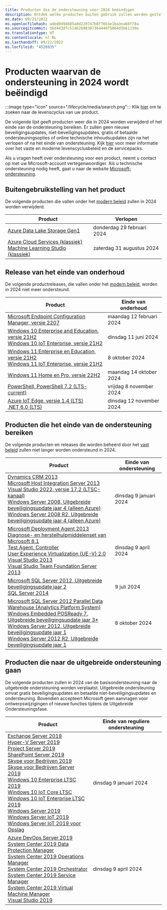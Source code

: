 ```yaml
---
title: Producten die de ondersteuning voor 2024 beëindigen
description: Ontdek welke producten buiten gebruik zullen worden gesteld, het einde van de ondersteuning bereiken of worden verplaatst van de basisondersteuning naar de uitgebreide ondersteuning in 2024.
ms.date: 09/21/2022
ms.openlocfilehash: a4bd0494685a8d220747b0f76b3e1ba3ea68f78a
ms.sourcegitcommit: 56d443d7c51462b98387364440f5064d3b61139e
ms.translationtype: HT
ms.contentlocale: nl-NL
ms.lasthandoff: 09/22/2022
ms.locfileid: "4526935"
---
```

# <a name="products-ending-support-in-2024"></a>Producten waarvan de ondersteuning in 2024 wordt beëindigd

:::image type="icon" source="/lifecycle/media/search.png":::
Klik [hier](/lifecycle/products/) om te zoeken naar de levenscyclus van uw product.

De volgende lijst geeft producten weer die in 2024 worden verwijderd of het einde van de ondersteuning bereiken. Er zullen geen nieuwe beveiligingsupdates, niet-beveiligingsupdates, gratis of betaalde ondersteuningsopties of online technische inhoudsupdates zijn na het verlopen of na het einde van ondersteuning. Kijk [hier](/lifecycle/overview/product-end-of-support-overview) voor meer informatie over het vaste en moderne levenscyclusbeleid en de servicepacks.

Als u vragen heeft over ondersteuning voor een product, neemt u contact op met uw Microsoft-account vertegenwoordiger. Als u technische ondersteuning nodig heeft, gaat u naar de website [Microsoft-ondersteuning](https://support.microsoft.com/contactus/?ws=support).

## <a name="product-retirements"></a>Buitengebruikstelling van het product

De volgende producten die vallen onder het [modern beleid](/lifecycle/policies/modern) zullen in 2024 worden verwijderd.

| Product | Verlopen |
| --- | --- |
| [Azure Data Lake Storage Gen1](/lifecycle/products/azure-data-lake-storage-gen1?branch=live)<br> | donderdag 29 februari 2024 |
| [Azure Cloud Services (klassiek)](/lifecycle/products/azure-cloud-services-classic?branch=live)<br>[Machine Learning Studio (klassiek)](/lifecycle/products/machine-learning-studio-classic?branch=live)<br> | zaterdag 31 augustus 2024 |


## <a name="release-end-of-servicing"></a>Release van het einde van onderhoud

De volgende productreleases, die vallen onder het [modern beleid](/lifecycle/policies/modern), worden in 2024 niet meer ondersteund.

| Product | Einde van onderhoud |
| --- | --- |
| [Microsoft Endpoint Configuration Manager, versie 2207](/lifecycle/products/microsoft-endpoint-configuration-manager?branch=live)<br> | maandag 12 februari 2024 |
| [Windows 10 Enterprise and Education, versie 21H2](/lifecycle/products/windows-10-enterprise-and-education?branch=live)<br>[Windows 10 IoT Enterprise, versie 21H2](/lifecycle/products/windows-10-iot-enterprise?branch=live)<br> | dinsdag 11 juni 2024 |
| [Windows 11 Enterprise en Education, versie 21H2](/lifecycle/products/windows-11-enterprise-and-education?branch=live)<br>[Windows 11 IoT Enterprise, versie 21H2](/lifecycle/products/windows-11-iot-enterprise?branch=live)<br> | 8 oktober 2024 |
| [Windows 11 Home en Pro, versie 22H2](/lifecycle/products/windows-11-home-and-pro?branch=live)<br> | maandag 14 oktober 2024 |
| [PowerShell, PowerShell 7.2 (LTS-current)](/lifecycle/products/powershell?branch=live)<br> | vrijdag 8 november 2024 |
| [Azure IoT Edge, versie 1.4 (LTS)](/lifecycle/products/azure-iot-edge?branch=live)<br>[.NET 6.0 (LTS)](/lifecycle/products/microsoft-net-and-net-core?branch=live)<br> | dinsdag 12 november 2024 |


## <a name="products-reaching-end-of-support"></a>Producten die het einde van de ondersteuning bereiken

De volgende producten en releases die worden beheerd door het [vast beleid](/lifecycle/policies/fixed) zullen niet langer worden ondersteund in 2024.

| Product | Einde van ondersteuning |
| --- | --- |
| [Dynamics CRM 2013](/lifecycle/products/dynamics-crm-2013?branch=live)<br>[Microsoft Host Integration Server 2013](/lifecycle/products/microsoft-host-integration-server-2013?branch=live)<br>[Visual Studio 2022, versie 17.2 (LTSC-kanaal)](/lifecycle/products/visual-studio-2022?branch=live)<br>[Windows Server 2008, Uitgebreide beveiligingsupdate jaar 4 (alleen Azure)](/lifecycle/products/windows-server-2008?branch=live)<br>[Windows Server 2008 R2, Uitgebreide beveiligingsupdate jaar 4 (alleen Azure)](/lifecycle/products/windows-server-2008-r2?branch=live)<br> | dinsdag 9 januari 2024 |
| [Microsoft Deployment Agent 2013](/lifecycle/products/microsoft-deployment-agent-2013?branch=live)<br>[Diagnose- en herstelhulpmiddelenset van Microsoft 8.1](/lifecycle/products/microsoft-diagnostics-and-recovery-toolset-81?branch=live)<br>[Test Agent, Controller](/lifecycle/products/test-agent-controller?branch=live)<br>[User Experience Virtualization (UE-V) 2.0](/lifecycle/products/user-experience-virtualization-uev-20?branch=live)<br>[Visual Studio 2013](/lifecycle/products/visual-studio-2013?branch=live)<br>[Visual Studio Team Foundation Server 2013](/lifecycle/products/visual-studio-team-foundation-server-2013?branch=live)<br> | dinsdag 9 april 2024 |
| [Microsoft SQL Server 2012, Uitgebreide beveiligingsupdate jaar 2](/lifecycle/products/microsoft-sql-server-2012?branch=live)<br>[SQL Server 2014](/lifecycle/products/sql-server-2014?branch=live)<br> | 9 juli 2024 |
| [Microsoft SQL Server 2012 Parallel Data Warehouse (Analytics Platform System)](/lifecycle/products/microsoft-sql-server-2012-parallel-data-warehouse-analytics-platform-system?branch=live)<br>[Windows Embedded POSReady 7, Uitgebreide beveiligingsupdate jaar 3*](/lifecycle/products/windows-embedded-posready-7?branch=live)<br>[Windows Server 2012, Uitgebreide beveiligingsupdate jaar 1](/lifecycle/products/windows-server-2012?branch=live)<br>[Windows Server 2012 R2, Uitgebreide beveiligingsupdate jaar 1](/lifecycle/products/windows-server-2012-r2?branch=live)<br> | 8 oktober 2024 |


## <a name="products-moving-to-extended-support"></a>Producten die naar de uitgebreide ondersteuning gaan

De volgende producten zullen in 2024 van de basisondersteuning naar de uitgebreide ondersteuning worden verplaatst. Uitgebreide ondersteuning omvat gratis beveiligingsupdates en betaalde niet-beveiligingsupdates en ondersteuning. Bovendien accepteert Microsoft geen aanvragen voor ontwerpswijzigingen of nieuwe functies tijdens de Uitgebreide Ondersteuningsfase.

| Product | Einde van reguliere ondersteuning |
| --- | --- |
| [Exchange Server 2019](/lifecycle/products/exchange-server-2019?branch=live)<br>[Hyper-V Server 2019](/lifecycle/products/hyperv-server-2019?branch=live)<br>[Project Server 2019](/lifecycle/products/project-server-2019?branch=live)<br>[SharePoint Server 2019](/lifecycle/products/sharepoint-server-2019?branch=live)<br>[Skype voor Bedrijven 2019](/lifecycle/products/skype-for-business-2019?branch=live)<br>[Skype voor Bedrijven Server 2019](/lifecycle/products/skype-for-business-server-2019?branch=live)<br>[Windows 10 Enterprise LTSC 2019](/lifecycle/products/windows-10-enterprise-ltsc-2019?branch=live)<br>[Windows 10 IoT Core LTSC](/lifecycle/products/windows-10-iot-core-ltsc?branch=live)<br>[Windows 10 IoT Enterprise LTSC 2019](/lifecycle/products/windows-10-iot-enterprise-ltsc-2019?branch=live)<br>[Windows Server 2019](/lifecycle/products/windows-server-2019?branch=live)<br>[Windows Server IoT 2019](/lifecycle/products/windows-server-iot-2019?branch=live)<br>[Windows Server IoT 2019 voor Opslag](/lifecycle/products/windows-server-iot-2019-for-storage?branch=live)<br> | dinsdag 9 januari 2024 |
| [Azure DevOps Server 2019](/lifecycle/products/azure-devops-server-2019?branch=live)<br>[System Center 2019 Data Protection Manager](/lifecycle/products/system-center-2019-data-protection-manager?branch=live)<br>[System Center 2019 Operations Manager](/lifecycle/products/system-center-2019-operations-manager?branch=live)<br>[System Center 2019 Orchestrator](/lifecycle/products/system-center-2019-orchestrator?branch=live)<br>[System Center 2019 Service Manager](/lifecycle/products/system-center-2019-service-manager?branch=live)<br>[System Center 2019 Virtual Machine Manager](/lifecycle/products/system-center-2019-virtual-machine-manager?branch=live)<br>[Visual Studio 2019](/lifecycle/products/visual-studio-2019?branch=live)<br> | dinsdag 9 april 2024 |
